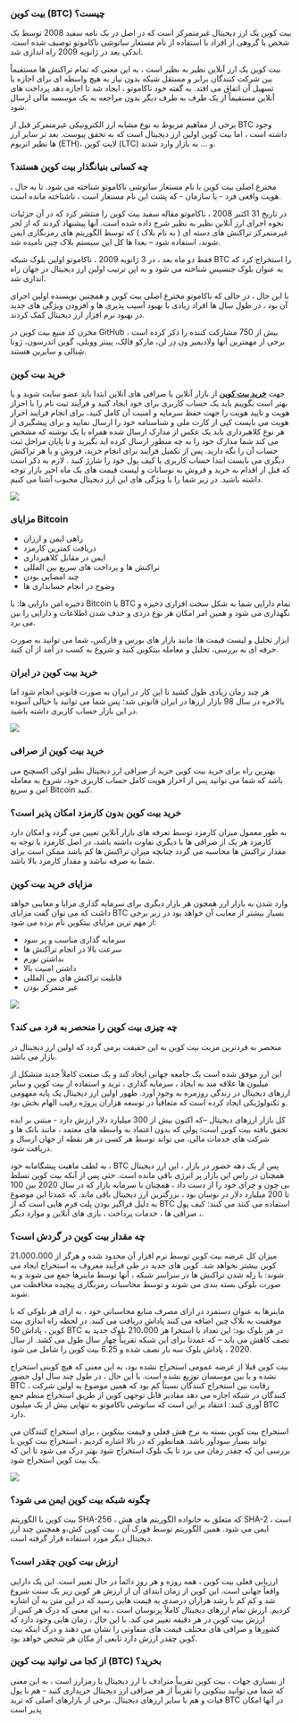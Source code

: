 
### بیت کوین (BTC) چیست؟


بیت کوین یک ارز دیجیتال غیرمتمرکز است که در اصل در یک نامه سفید 2008 توسط یک شخص یا گروهی از افراد با استفاده از نام مستعار ساتوشی ناکاموتو توصیف شده است. اندکی بعد در ژانویه 2009 راه اندازی شد.


بیت کوین یک ارز آنلاین نظیر به نظیر است ، به این معنی که تمام تراکنش ها مستقیماً بین شرکت کنندگان برابر و مستقل شبکه بدون نیاز به هیچ واسطه ای برای اجازه یا تسهیل آن اتفاق می افتد. به گفته خود ناکاموتو ، ایجاد شد تا اجازه دهد پرداخت های آنلاین مستقیماً از یک طرف به طرف دیگر بدون مراجعه به یک موسسه مالی ارسال شود.


برخی از مفاهیم مربوط به نوع مشابه ارز الکترونیکی غیرمتمرکز قبل از BTC وجود داشته است ، اما بیت کوین اولین ارز دیجیتال است که به تحقق پیوست. بعد تر سایر ارز ها نظیر اتریوم (ETH)، لایت کوین (LTC) و … به بازار وارد شدند.

### چه کسانی بنیانگذار بیت کوین هستند؟


مخترع اصلی بیت کوین با نام مستعار ساتوشی ناکاموتو شناخته می شود. تا به حال ، هویت واقعی فرد - یا سازمان - که پشت این نام مستعار است ، ناشناخته مانده است.


در تاریخ 31 اکتبر 2008 ، ناکاموتو مقاله سفید بیت کوین را منتشر کرد که در آن جزئیات نحوه اجرای ارز آنلاین نظیر به نظیر شرح داده شده است. آنها پیشنهاد کردند که از لجر غیرمتمرکز تراکنش های دسته ای ( به نام بلاک ) که توسط الگوریتم های رمزنگاری ایمن شوند، استفاده شود – بعدا ها کل این سیستم بلاک چین نامیده شد.


فقط دو ماه بعد ، در 3 ژانویه 2009 ، ناکاموتو اولین بلوک شبکه BTC را استخراج کرد که به عنوان بلوک جنسیس شناخته می شود و به این ترتیب اولین ارز دیجیتال در جهان راه اندازی شد.


با این حال ، در حالی که ناکاموتو مخترع اصلی بیت کوین و همچنین نویسنده اولین اجرای آن بود ، در طول سال ها افراد زیادی با بهبود آسیب پذیری ها و افزودن ویژگی های جدید در بهبود نرم افزار ارز دیجیتال کمک کردند.


مخزن کد منبع بیت کوین در GitHub بیش از 750 مشارکت کننده را ذکر کرده است ، برخی از مهمترین آنها ولادیمیر ون دِر لن، مارکو فالک، پییتر وویلی، گوین اندرسون، ژونا شِنالی و سایرین هستند.

### خرید بیت کوین


جهت  **[خرید بیت کوین](https://ok-ex.io/buy-and-sell/BTC)**  از بازار آنلاین یا صرافی های آنلاین ابتدا باید عضو سایت شوید و یا بهتر است بگوییم باید یک حساب کاربری برای خود ایجاد کنید و فرآیند ثبت نام را با احراز هویت و تایید هویت را جهت حفظ سرمایه و امنیت آن کامل کنید، برای انجام فرایند احراز هویت می بایست کپی از کارت ملی و شناسنامه خود را ارسال نمایید و برای پیشگیری از هر نوع کلاهبرداری باید یک عکس از مدارک ارسال شده همراه با یک نوشته که مشخص می کند شما مدارک خود را به چه منظور ارسال کرده اید بگیرید و تا پایان مراحل ثبت حساب آن را نگه دارید. پس از تکمیل فرآیند برای انجام خرید، فروش و یا هر تراکنش دیگری می بایست ابتدا حساب کاربری یا کیف پول خود را شارژ کنید . لازم به ذکر است که قبل از اقدام به خرید و فروش به نوسانات و لیست قیمت های یک ماه اخیر بازار توجه داشته باشید. در زیر شما را با ویژگی های این ارز دیجیتال محبوب آشنا می کنیم.

![](https://dl.ok-ex.io/images/btc1.jpg)

### مزایای Bitcoin


-   راهی ایمن و ارزان
-   دریافت کمترین کارمزد
-   ایمن در مقابل کلاهبرداری
-   تراکنش ها و پرداخت های سریع بین المللی
-   چند امضایی بودن
-   وضوح در انجام حسابداری ها

  

ذخیره امن دارایی ها: با Bitcoin یا BTC تمام دارایی شما به شکل سخت افزاری ذخیره و نگهداری می شود و همین امر امکان هر نوع دزدی و حذف شدن اطلاعات و دارایی را بین می برد.


ابزار تحلیل و لیست قیمت ها: مانند بازار های بورس و فارکس، شما می توانید به صورت حرفه ای به بررسی، تحلیل و معامله بیتکوین کنید و شروع به کسب در آمد از آن کنید.

### خرید بیت کوین در ایران


هر چند زمان زیادی طول کشید تا این کار در ایران به صورت قانونی انجام شود اما بالاخره در سال 98 بازار ارزها در ایران قانونی شد؛ پس شما می توانید با خیالی آسوده در این بازار حساب کاربری داشته باشید.

![](https://dl.ok-ex.io/images/btc2.jpg)

### خرید بیت کوین از صرافی

بهترین راه برای خرید بیت کوین خرید از صرافی ارز دیجیتال نظیر اوکی اکسچنج می باشد که شما می توانید پس از احراز هویت کامل حساب کاربری خود، شروع به معامله امن و سریع Bitcoin کنید.

### خرید بیت کوین بدون کارمزد امکان پذیر است؟

به طور معمول میزان کارمزد توسط تعرفه های بازار آنلاین تعیین می گردد و امکان دارد کارمزد هر یک از صرافی ها با دیگری تفاوت داشته باشد، در اصل کارمزد با توجه به مقدار تراکنش ها محاسبه می گردد چنانچه میزان تراکنش ها کم باشد ممکن است برای شما به صرفه نباشد و مقدار کارمزد بالا باشد.

### مزایای خرید بیت کوین


وارد شدن به بازار ارز همچون هر بازار دیگری برای سرمایه گذاری مزایا و معایبی خواهد داشت که می توان گفت مزایای BTC بسیار بیشتر از معایب آن خواهد بود در زیر برخی از مهم ترین مزایای بیتکوین نام برده می شود:

-   سرمایه گذاری مناسب و پر سود
-   سرعت بالا در انجام تراکنش ها
-   نداشتن تورم
-   داشتن امنیت بالا
-   قابلیت تراکنش های بین المللی
-   غیر متمرکز بودن

![](https://dl.ok-ex.io/images/btc3.jpg)

### چه چیزی بیت کوین را منحصر به فرد می کند؟

  

منحصر به فردترین مزیت بیت کوین به این حقیقت برمی گردد که اولین ارز دیجیتال در بازار می باشد.

  

این ارز موفق شده است یک جامعه جهانی ایجاد کند و یک صنعت کاملاً جدید متشکل از میلیون ها علاقه مند به ایجاد ، سرمایه گذاری ، ترید و استفاده از بیت کوین و سایر ارزهای دیجیتال در زندگی روزمره به وجود آورد. ظهور اولین ارز دیجیتال یک پایه مفهومی و تکنولوژیکی ایجاد کرده است که متعاقباً در توسعه هزاران پروژه رقیب الهام بخش بود.

  

کل بازار ارزهای دیجیتال –که اکنون بیش از 300 میلیارد دلار ارزش دارد - مبتنی بر ایده تحقق یافته بیت کوین است: پولی که بدون اعتماد به واسطه های معتمد ، مانند بانک ها و شرکت های خدمات مالی، می تواند توسط هر کسی در هر نقطه از جهان ارسال و دریافت شود.

  

به لطف ماهیت پیشگامانه خود ، BTC پس از یک دهه حضور در بازار ، این ارز دیجیتال همچنان در راس این بازار پر انرژی باقی مانده است. حتی پس از آنکه بیت کوین تسلط بی چون و چرای خود را از دست داد ، همچنان با سرمایه بازار که در سال 2020 بین 100 تا 200 میلیارد دلار در نوسان بود ، بزرگترین ارز دیجیتال باقی ماند. که عمدتا این موضوع به دلیل فراگیر بودن پلت فرم هایی است که از BTC استفاده می کنند می کنند: کیف پول ، صرافی ها ، خدمات پرداخت ، بازی های آنلاین و موارد دیگر.

### چه مقدار بیت کوین در گردش است؟

  

میزان کل عرضه بیت کوین توسط نرم افزار آن محدود شده و هرگز از 21،000،000 کوین بیشتر نخواهد شد. کوین های جدید در طی فرآیند معروف به استخراج ایجاد می شوند: با رله شدن تراکنش ها در سراسر شبکه ، آنها توسط ماینرها جمع می شوند و به صورت بلوکی بسته بندی می شوند و توسط محاسبات رمزنگاری پیچیده محافظت می شوند.

  

ماینرها به عنوان دستمزد در ازای مصرف منابع محاسباتی خود ، به ازای هر بلوکی که با موفقیت به بلاک چین اضافه می کنند پاداش دریافت می کنند. در لحظه راه اندازی بیت کوین ، پاداش 50 BTC در هر بلوک بود: این تعداد با استخرا هر 210،000 بلوک جدید به نصف کاهش می یابد – که عمدتا برای این شبکه تقریباً چهار سال طول می کشد. از سال 2020 ، پاداش بلوک سه بار نصف شده و 6.25 بیت کوین را شامل می شود.

  

بیت کوین قبلا از عرضه عمومی استخراج نشده بود، به این معنی که هیچ کوینی استخراج نشده و یا بین موسسان توزیع نشده است. با این حال ، در طول چند سال اول حضور BTC ، رقابت بین استخراج کنندگان نسبتاً کم بود که همین موضوع به اولین شرکت کنندگان در شبکه اجازه می دهد مقادیر قابل توجهی کوین از طریق استخراج منظم جمع آوری کنند: اعتقاد بر این است که ساتوشی ناکاموتو به تنهایی بیش از یک میلیون BTC دارد.

  

استخراج بیت کوین بسته به نرخ هش فعلی و قیمت بیتکوین ، برای استخراج کنندگان می تواند بسیار سودآور باشد. همانطور که در بالا اشاره کردیم ، استخراج بیت کوین با بررسی این که چقدر زمان می برد تا یک بلوک استخراج شود بهتر درک می شود تا این که یک بیت کوین استخراج شود.

![](https://dl.ok-ex.io/images/btc4.jpg)

### چگونه شبکه بیت کوین ایمن می شود؟

  

بیت کوین با الگوریتم SHA-256 ، که متعلق به خانواده الگوریتم های هش SHA-2 است ، ایمن می شود. همین الگوریتم توسط فورک آن ، بیت کوین کش،و همچنین چند ارز دیجیتال دیگر مورد استفاده قرار گرفته است.

### ارزش بیت کوین چقدر است؟

  

ارزیابی فعلی بیت کوین ، همه روزه و هر روز دائماً در حال تغییر است. این یک دارایی واقعاً جهانی است. این کوین از زمان ابتدای آن از ارزش هر کوین زیر یک سنت شروع شد و کم کم با رشد هزاران درصدی به قیمت هایی رسید که در این متن به آن اشاره کردیم. ارزش تمام ارزهای دیجیتال کاملاً پرنوسان است ، به این معنی که درک هر کس از ارزش بیت کوین در هر دقیقه تغییر می کند. با این حال ، زمان هایی وجود دارد که کشورها و صرافی های مختلف قیمت های متفاوتی را نشان می دهند و درک اینکه بیت کوین چقدر ارزش دارد تابعی از مکان هر شخص خواهد بود.

### از کجا می توانید بیت کوین (BTC) بخرید؟

  

از بسیاری جهات ، بیت کوین تقریباً مترادف با ارز دیجیتال یا رمزارز است ، به این معنی که شما می توانید بیتکوین را تقریباً از هر صرافی ارز دیجیتال خریداری کنید - هم با پول فیات و هم با سایر ارزهای دیجیتال. برخی از بازارهای اصلی که ترید BTC در آنها امکان پذیر است
